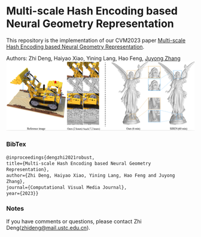 #  Multi-scale Hash Encoding based Neural Geometry Representation
This repository is the implementation of our CVM2023 paper [Multi-scale Hash Encoding based Neural Geometry Representation](http://iccvm.org/2023/papers/s2-1-93-CVMJ.pdf).

Authors: Zhi Deng, Haiyao Xiao, Yining Lang, Hao Feng, [Juyong Zhang](http://staff.ustc.edu.cn/~juyong/)
![](figs/teaser-final.png)

### BibTex
    @inproceedings{dengzhi2021robust, 
    title={Multi-scale Hash Encoding based Neural Geometry Representation}, 
    author={Zhi Deng, Haiyao Xiao, Yining Lang, Hao Feng and Juyong Zhang},
    journal={Computational Visual Media Journal},
    year={2023}}
### Notes
If you have comments or questions, please contact Zhi Deng([zhideng@mail.ustc.edu.cn]()).

